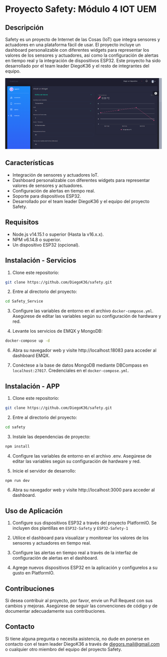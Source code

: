 # Proyecto Safety: Módulo 4 IOT UEM

## Descripción

Safety es un proyecto de Internet de las Cosas (IoT) que integra sensores y actuadores en una plataforma fácil de usar. El proyecto incluye un dashboard personalizable con diferentes widgets para representar los valores de los sensores y actuadores, así como la configuración de alertas en tiempo real y la integración de dispositivos ESP32. Este proyecto ha sido desarrollado por el team leader DiegoK36 y el resto de integrantes del equipo.

![Safety-Dashboard](./safety/static/Dashboard.png)

## Características

- Integración de sensores y actuadores IoT.
- Dashboard personalizable con diferentes widgets para representar valores de sensores y actuadores.
- Configuración de alertas en tiempo real.
- Soporte para dispositivos ESP32.
- Desarrollado por el team leader DiegoK36 y el equipo del proyecto Safety.

## Requisitos

- Node.js v14.15.1 o superior (Hasta la v16.x.x).
- NPM v6.14.8 o superior.
- Un dispositivo ESP32 (opcional).

## Instalación - Servicios

1. Clone este repositorio:

```bash
git clone https://github.com/DiegoK36/safety.git
```

2. Entre al directorio del proyecto:

```bash
cd Safety_Service
```

3. Configure las variables de entorno en el archivo ``docker-compose.yml``. Asegúrese de editar las variables según su configuración de hardware y red.

4. Levante los servicios de EMQX y MongoDB:

```bash
docker-compose up -d
```

6. Abra su navegador web y visite http://localhost:18083 para acceder al dashboard EMQX.

7. Conéctese a la base de datos MongoDB mediante DBCompass en ``localhost:27017``. Credenciales en el ``docker-compose.yml``.

## Instalación - APP

1. Clone este repositorio:

```bash
git clone https://github.com/DiegoK36/safety.git
```

2. Entre al directorio del proyecto:

```bash
cd safety
```

3. Instale las dependencias de proyecto:

```bash
npm install
```

4. Configure las variables de entorno en el archivo .env. Asegúrese de editar las variables según su configuración de hardware y red.

5. Inicie el servidor de desarrollo:

```bash
npm run dev
```

6. Abra su navegador web y visite http://localhost:3000 para acceder al dashboard.

## Uso de Aplicación

1. Configure sus dispositivos ESP32 a través del proyecto PlatformIO. Se incluyen dos plantillas en ``ESP32-Safety`` y ``ESP32-Safety-1``

2. Utilice el dashboard para visualizar y monitorear los valores de los sensores y actuadores en tiempo real.

3. Configure las alertas en tiempo real a través de la interfaz de configuración de alertas en el dashboard.

4. Agrege nuevos dispositivos ESP32 en la aplicación y configurelos a su gusto en PlatformIO.

## Contribuciones

Si desea contribuir al proyecto, por favor, envíe un Pull Request con sus cambios y mejoras. Asegúrese de seguir las convenciones de código y de documentar adecuadamente sus contribuciones.

## Contacto

Si tiene alguna pregunta o necesita asistencia, no dude en ponerse en contacto con el team leader DiegoK36 a través de diegors.mail@gmail.com o cualquier otro miembro del equipo del proyecto Safety.
